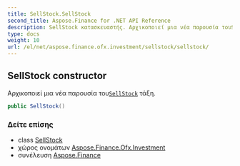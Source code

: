 ```yaml
---
title: SellStock.SellStock
second_title: Aspose.Finance for .NET API Reference
description: SellStock κατασκευαστής. Αρχικοποιεί μια νέα παρουσία τουSellStock τάξη.
type: docs
weight: 10
url: /el/net/aspose.finance.ofx.investment/sellstock/sellstock/
---
```

## SellStock constructor

Αρχικοποιεί μια νέα παρουσία του[`SellStock`](../) τάξη.

```csharp
public SellStock()
```

### Δείτε επίσης

* class [SellStock](../)
* χώρος ονομάτων [Aspose.Finance.Ofx.Investment](../../sellstock/)
* συνέλευση [Aspose.Finance](../../../)


